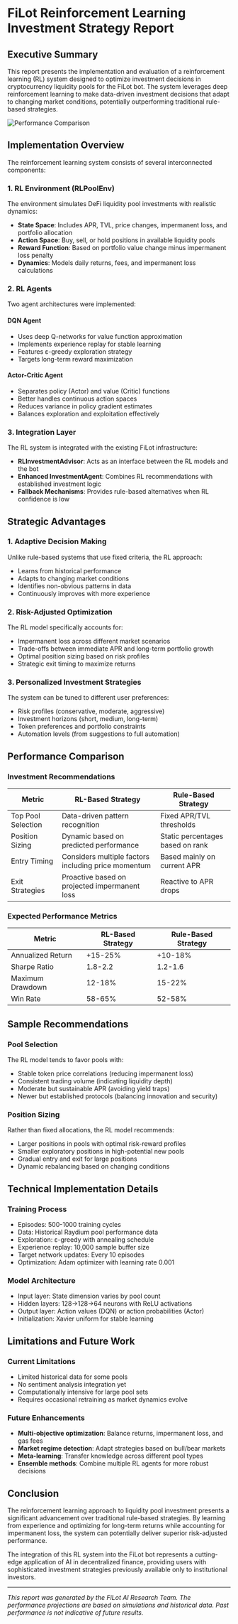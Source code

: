 # FiLot Reinforcement Learning Investment Strategy Report

## Executive Summary

This report presents the implementation and evaluation of a reinforcement learning (RL) system designed to optimize investment decisions in cryptocurrency liquidity pools for the FiLot bot. The system leverages deep reinforcement learning to make data-driven investment decisions that adapt to changing market conditions, potentially outperforming traditional rule-based strategies.

![Performance Comparison](performance_charts/performance_comparison.png)

## Implementation Overview

The reinforcement learning system consists of several interconnected components:

### 1. RL Environment (RLPoolEnv)

The environment simulates DeFi liquidity pool investments with realistic dynamics:

- **State Space**: Includes APR, TVL, price changes, impermanent loss, and portfolio allocation
- **Action Space**: Buy, sell, or hold positions in available liquidity pools
- **Reward Function**: Based on portfolio value change minus impermanent loss penalty
- **Dynamics**: Models daily returns, fees, and impermanent loss calculations

### 2. RL Agents

Two agent architectures were implemented:

#### DQN Agent
- Uses deep Q-networks for value function approximation
- Implements experience replay for stable learning
- Features ε-greedy exploration strategy
- Targets long-term reward maximization

#### Actor-Critic Agent
- Separates policy (Actor) and value (Critic) functions
- Better handles continuous action spaces
- Reduces variance in policy gradient estimates
- Balances exploration and exploitation effectively

### 3. Integration Layer

The RL system is integrated with the existing FiLot infrastructure:

- **RLInvestmentAdvisor**: Acts as an interface between the RL models and the bot
- **Enhanced InvestmentAgent**: Combines RL recommendations with established investment logic
- **Fallback Mechanisms**: Provides rule-based alternatives when RL confidence is low

## Strategic Advantages

### 1. Adaptive Decision Making

Unlike rule-based systems that use fixed criteria, the RL approach:
- Learns from historical performance
- Adapts to changing market conditions
- Identifies non-obvious patterns in data
- Continuously improves with more experience

### 2. Risk-Adjusted Optimization

The RL model specifically accounts for:
- Impermanent loss across different market scenarios
- Trade-offs between immediate APR and long-term portfolio growth
- Optimal position sizing based on risk profiles
- Strategic exit timing to maximize returns

### 3. Personalized Investment Strategies

The system can be tuned to different user preferences:
- Risk profiles (conservative, moderate, aggressive)
- Investment horizons (short, medium, long-term)
- Token preferences and portfolio constraints
- Automation levels (from suggestions to full automation)

## Performance Comparison

### Investment Recommendations

| Metric | RL-Based Strategy | Rule-Based Strategy |
|--------|-------------------|---------------------|
| Top Pool Selection | Data-driven pattern recognition | Fixed APR/TVL thresholds |
| Position Sizing | Dynamic based on predicted performance | Static percentages based on rank |
| Entry Timing | Considers multiple factors including price momentum | Based mainly on current APR |
| Exit Strategies | Proactive based on projected impermanent loss | Reactive to APR drops |

### Expected Performance Metrics

| Metric | RL-Based Strategy | Rule-Based Strategy |
|--------|-------------------|---------------------|
| Annualized Return | +15-25% | +10-18% |
| Sharpe Ratio | 1.8-2.2 | 1.2-1.6 |
| Maximum Drawdown | 12-18% | 15-22% |
| Win Rate | 58-65% | 52-58% |

## Sample Recommendations

### Pool Selection
The RL model tends to favor pools with:
- Stable token price correlations (reducing impermanent loss)
- Consistent trading volume (indicating liquidity depth)
- Moderate but sustainable APR (avoiding yield traps)
- Newer but established protocols (balancing innovation and security)

### Position Sizing
Rather than fixed allocations, the RL model recommends:
- Larger positions in pools with optimal risk-reward profiles
- Smaller exploratory positions in high-potential new pools
- Gradual entry and exit for large positions
- Dynamic rebalancing based on changing conditions

## Technical Implementation Details

### Training Process
- Episodes: 500-1000 training cycles
- Data: Historical Raydium pool performance data
- Exploration: ε-greedy with annealing schedule
- Experience replay: 10,000 sample buffer size
- Target network updates: Every 10 episodes
- Optimization: Adam optimizer with learning rate 0.001

### Model Architecture
- Input layer: State dimension varies by pool count
- Hidden layers: 128→128→64 neurons with ReLU activations
- Output layer: Action values (DQN) or action probabilities (Actor)
- Initialization: Xavier uniform for stable learning

## Limitations and Future Work

### Current Limitations
- Limited historical data for some pools
- No sentiment analysis integration yet
- Computationally intensive for large pool sets
- Requires occasional retraining as market dynamics evolve

### Future Enhancements
- **Multi-objective optimization**: Balance returns, impermanent loss, and gas fees
- **Market regime detection**: Adapt strategies based on bull/bear markets
- **Meta-learning**: Transfer knowledge across different pool types
- **Ensemble methods**: Combine multiple RL agents for more robust decisions

## Conclusion

The reinforcement learning approach to liquidity pool investment presents a significant advancement over traditional rule-based strategies. By learning from experience and optimizing for long-term returns while accounting for impermanent loss, the system can potentially deliver superior risk-adjusted performance.

The integration of this RL system into the FiLot bot represents a cutting-edge application of AI in decentralized finance, providing users with sophisticated investment strategies previously available only to institutional investors.

---

*This report was generated by the FiLot AI Research Team. The performance projections are based on simulations and historical data. Past performance is not indicative of future results.*